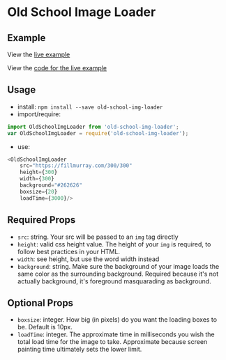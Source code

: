 # Old School Image Loader

## Example
View the [live example](https://nicerhugs.github.io/old-school-img-loader/)

View the [code for the live example](/example)

## Usage
- install: `npm install --save old-school-img-loader`
- import/require:
```js
import OldSchoolImgLoader from 'old-school-img-loader';
var OldSchoolImgLoader = require('old-school-img-loader');
```
- use:
```js
<OldSchoolImgLoader
	src="https://fillmurray.com/300/300"
	height={300}
	width={300}
	background="#262626"
	boxsize={20}
	loadTime={3000}/>
```

## Required Props
- `src`: string. Your src will be passed to an `img` tag directly
- `height`: valid css height value. The height of your `img` is required, to follow best practices in your HTML.
- `width`: see height, but use the word width instead
- `background`: string. Make sure the background of your image loads the same color as the surrounding background. Required because it's not actually background, it's foreground masquarading as background.

## Optional Props
- `boxsize`: integer. How big (in pixels) do you want the loading boxes to be. Default is 10px.
- `loadTime`: integer. The approximate time in milliseconds you wish the total load time for the image to take. Approximate because screen painting time ultimately sets the lower limit.
